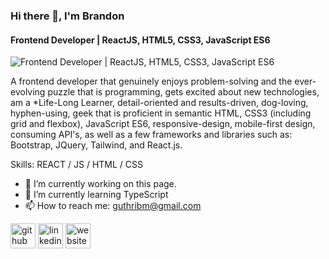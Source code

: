 ### Hi there 👋, I'm Brandon
#### Frontend Developer | ReactJS, HTML5, CSS3, JavaScript ES6
![Frontend Developer | ReactJS, HTML5, CSS3, JavaScript ES6](https://media-exp1.licdn.com/dms/image/C5616AQExMfxgIU8ILA/profile-displaybackgroundimage-shrink_350_1400/0/1643867757216?e=1652313600&v=beta&t=Nixf4whsfiylUO_AA8P3yvz5ExLiMVweGLEfRHLw79A)

A frontend developer that genuinely enjoys problem-solving and the ever-evolving puzzle that is programming, gets excited about new technologies, am a *Life-Long Learner, detail-oriented and results-driven, dog-loving, hyphen-using, geek that is proficient in semantic HTML, CSS3 (including grid and flexbox), JavaScript ES6, responsive-design, mobile-first design, consuming API's, as well as a few frameworks and libraries such as: Bootstrap, JQuery, Tailwind, and React.js. 

Skills: REACT / JS / HTML / CSS

- 🔭 I’m currently working on this page. 
- 🌱 I’m currently learning TypeScript 
- 📫 How to reach me: guthribm@gmail.com 


[<img src='https://cdn.jsdelivr.net/npm/simple-icons@3.0.1/icons/github.svg' alt='github' height='40'>](https://github.com/guthribm)  [<img src='https://cdn.jsdelivr.net/npm/simple-icons@3.0.1/icons/linkedin.svg' alt='linkedin' height='40'>](https://www.linkedin.com/in/guthribm/)  [<img src='https://cdn.jsdelivr.net/npm/simple-icons@3.0.1/icons/icloud.svg' alt='website' height='40'>](https://guthribm.github.io/cv/)  

